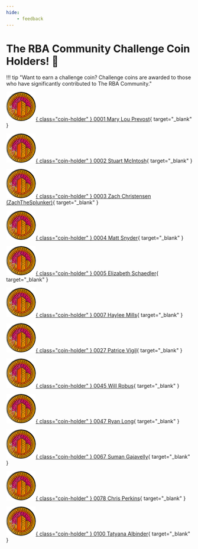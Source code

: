 ```yaml
---
hide:
    - feedback
---
```


# The RBA Community Challenge Coin Holders! :raised_hands:

!!! tip "Want to earn a challenge coin? Challenge coins are awarded to those who have significantly contributed to The RBA Community."

[![0001 Mary Lou Prevost](/assets/challenge-coin-small.png){ class="coin-holder" } 0001 Mary Lou Prevost](https://www.linkedin.com/in/maprevost/ "Follow Mary Lou Prevost"){ target="_blank" }

[![0002 Stuart McIntosh](/assets/challenge-coin-small.png){ class="coin-holder" } 0002 Stuart McIntosh](https://www.linkedin.com/in/stuartmcintosh/ "Follow Stuart McIntosh"){ target="_blank" }

[![0003 Zach Christensen (ZachTheSplunker)](/assets/challenge-coin-small.png){ class="coin-holder" } 0003 Zach Christensen (ZachTheSplunker)](https://www.linkedin.com/in/zachthesplunker/ "Follow Zach Christensen (ZachTheSplunker)"){ target="_blank" }

[![0004 Matt Snyder](/assets/challenge-coin-small.png){ class="coin-holder" } 0004 Matt Snyder](https://www.linkedin.com/in/matthew-snyder-48b39987/ "Follow Matt Snyder"){ target="_blank" }

[![0005 Elizabeth Schaedler](/assets/challenge-coin-small.png){ class="coin-holder" } 0005 Elizabeth Schaedler](https://www.linkedin.com/in/elizabethschaedler/ "Follow Elizabeth Schaedler"){ target="_blank" }

[![0007 Haylee Mills](/assets/challenge-coin-small.png){ class="coin-holder" } 0007 Haylee Mills](https://www.linkedin.com/in/7thdrxn/ "Follow Haylee Mills"){ target="_blank" }

[![0027 Patrice Vigil](/assets/challenge-coin-small.png){ class="coin-holder" } 0027 Patrice Vigil](https://www.linkedin.com/in/patrice-vigil-96a70a52/ "Follow Patrice Vigil"){ target="_blank" }

[![0045 Will Robus](/assets/challenge-coin-small.png){ class="coin-holder" } 0045 Will Robus](https://www.linkedin.com/in/failfastcheap/ "Follow Will Robus"){ target="_blank" }

[![0047 Ryan Long](/assets/challenge-coin-small.png){ class="coin-holder" } 0047 Ryan Long](https://www.linkedin.com/in/rrlong89/ "Follow Ryan Long"){ target="_blank" }

[![0067 Suman Gajavelly](/assets/challenge-coin-small.png){ class="coin-holder" } 0067 Suman Gajavelly](https://www.linkedin.com/in/sumangajavelly/ "Follow Suman Gajavelly"){ target="_blank" }

[![0078 Chris Perkins](/assets/challenge-coin-small.png){ class="coin-holder" } 0078 Chris Perkins](https://www.linkedin.com/in/cperkins2/ "Follow Chris Perkins"){ target="_blank" }

[![0100 Tatyana Albinder](/assets/challenge-coin-small.png){ class="coin-holder" } 0100 Tatyana Albinder](https://www.linkedin.com/in/tatyana-rivkah-albinder/ "Follow Tatyana Albinder"){ target="_blank" }
